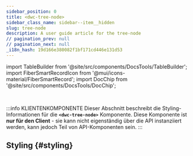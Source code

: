 ```yaml
---
sidebar_position: 0
title: <dwc-tree-node>
sidebar_class_name: sidebar--item__hidden
slug: tree-node
description: A user guide article for the tree-node
// pagination_prev: null
// pagination_next: null
_i18n_hash: 19d166e380082f1bf171cd446e131d53
---
```

import TableBuilder from '@site/src/components/DocsTools/TableBuilder';
import FiberSmartRecordIcon from '@mui/icons-material/FiberSmartRecord';
import DocChip from '@site/src/components/DocsTools/DocChip';

<DocChip chip='shadow' />

<br />

:::info KLIENTENKOMPONENTE
Dieser Abschnitt beschreibt die Styling-Informationen für die **`<dwc-tree-node>`** Komponente. Diese Komponente ist **nur für den Client** - sie kann nicht eigenständig über die API instanziiert werden, kann jedoch Teil von API-Komponenten sein.
:::

## Styling {#styling}

<TableBuilder name="dwc-tree-node" clientComponent />
